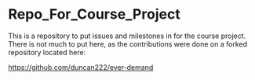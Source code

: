 # Repo_For_Course_Project
This is a repository to put issues and milestones in for the course project. 
There is not much to put here, as the contributions were done on a forked repository located here: 

https://github.com/duncan222/ever-demand


